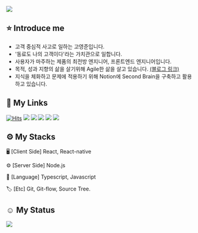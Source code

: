 ![][header]

## ⭐️ Introduce me
- 고객 중심적 사고로 일하는 고영준입니다.
- '동료도 나의 고객이다'라는 가치관으로 일합니다.
- 사용자가 마주하는 제품의 최전방 엔지니어, 프론트엔드 엔지니어입니다.
- 목적, 성과 지향의 삶을 살기위해 Agile한 삶을 살고 있습니다. [(블로그 링크)](https://medium.com/@robertjune/삶에-agile-적용하기-목적-지향적-삶을-추구하다-332ec0ae8726)
- 지식을 체화하고 문제에 적용하기 위해 Notion에 Second Brain을 구축하고 활용하고 있습니다.

## 🔗 My Links
[![Hits](https://hits.seeyoufarm.com/api/count/incr/badge.svg?url=https%3A%2F%2Fgithub.com%2Fyeongjunekoh&count_bg=%234CA0FF&title_bg=%23728290&icon=&icon_color=%23E7E7E7&title=%F0%9F%94%A5YeongjuneKoh+%7C+Robert.+++&edge_flat=false)](https://hits.seeyoufarm.com)
[![][resume]](https://file.notion.so/f/f/00c41136-1dec-4549-a2a8-f34a882db51f/5e788096-38ca-49f6-933b-b2f782388332/%E1%84%8B%E1%85%B5%E1%84%85%E1%85%A7%E1%86%A8%E1%84%89%E1%85%A5_%E1%84%80%E1%85%A9%E1%84%8B%E1%85%A7%E1%86%BC%E1%84%8C%E1%85%AE%E1%86%AB_ver_1.0.2_(%E1%84%87%E1%85%A2%E1%84%91%E1%85%A9).pdf?id=8af44ea9-9bda-4160-ac0d-df4d0573d428&table=block&spaceId=00c41136-1dec-4549-a2a8-f34a882db51f&expirationTimestamp=1710806400000&signature=BW3wWOsotaSArpU5Evkhk2s21S5ZiFtUc9auU11V_mo&downloadName=%5B%E1%84%8B%E1%85%B5%E1%84%85%E1%85%A7%E1%86%A8%E1%84%89%E1%85%A5%5D+%E1%84%80%E1%85%A9%E1%84%8B%E1%85%A7%E1%86%BC%E1%84%8C%E1%85%AE%E1%86%AB+ver+1.0.2+%28%E1%84%87%E1%85%A2%E1%84%91%E1%85%A9%29.pdf)
[![][linkedin]](https://www.linkedin.com/in/yeoungjunekoh/)
[![][mail]](mailto:yeongjunekoh@gmail.com)
[![][notion]](https://june-vital.notion.site/07a44815de954bfaaed8a539bc222946?v=5ca855edc11e4500b7c3993f01350e37&pvs=4)
[![][medium]](https://medium.com/@robertjune)

## ⚙️ My Stacks
🖥 [Client Side] React, React-native

⚙️ [Server Side] Node.js

📗 [Language] Typescript, Javascript

🏷 [Etc] Git, Git-flow, Source Tree.

## ☺️ My Status
![][stats]




[resume]: https://img.shields.io/badge/Resume-742ddd?style=flat&logoColor=white&logo=QuickLook
[linkedin]: https://img.shields.io/badge/LinkedIn-2867b2?style=flat&logoColor=white&logo=LinkedIn
[medium]: https://img.shields.io/badge/Medium-000000?style=flat&logoColor=white&logo=Medium
[mail]: https://img.shields.io/badge/Mail-ea4335?style=flat&logoColor=white&logo=Gmail
[notion]: https://img.shields.io/badge/Notion:_Second_Brain-white?style=flat&logoColor=black&logo=Notion

[header]:https://capsule-render.vercel.app/api?type=venom&height=200&color=0:6186ff,100:a82da8&text=끝없는%20성장을%20추구하는%20고영준입니다.&reversal=false&textBg=false&fontSize=40&fontAlign=50&animation=fadeIn&fontColor=b5c6ff

[stats]: https://github-readme-stats.vercel.app/api?username=yeongjunekoh&show_icons=true&icon_color=ffffff&count_private=true&bg_color=30,fbc2eb,a6c1ee&title_color=ffeeff&text_color=fff




